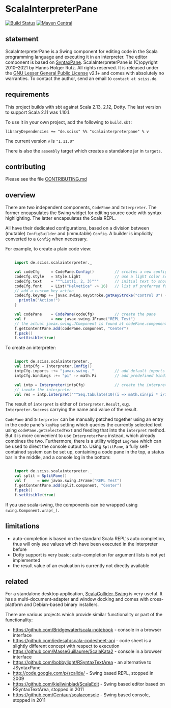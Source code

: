# ScalaInterpreterPane

[![Build Status](https://github.com/Sciss/ScalaInterpreterPane/workflows/Scala%20CI/badge.svg?branch=main)](https://github.com/Sciss/ScalaInterpreterPane/actions?query=workflow%3A%22Scala+CI%22)
[![Maven Central](https://maven-badges.herokuapp.com/maven-central/de.sciss/scalainterpreterpane_2.13/badge.svg)](https://maven-badges.herokuapp.com/maven-central/de.sciss/scalainterpreterpane_2.13)

## statement

ScalaInterpreterPane is a Swing component for editing code in the Scala programming language and executing it in an
interpreter. The editor component is based on [SyntaxPane](https://git.iem.at/sciss/SyntaxPane).
ScalaInterpreterPane is (C)opyright 2010&ndash;2021 by Hanns Holger Rutz. All rights reserved. It is released under
the [GNU Lesser General Public License](https://git.iem.at/sciss/ScalaInterpreterPane/blob/main/LICENSE) v2.1+ 
and comes with absolutely no warranties. To contact the author, send an email to `contact at sciss.de`.

## requirements

This project builds with sbt against Scala 2.13, 2.12, Dotty. The last version to support Scala 2.11 was 1.10.1.

To use it in your own project, add the following to `build.sbt`:

    libraryDependencies += "de.sciss" %% "scalainterpreterpane" % v

The current version `v` is `"1.11.0"`

There is also the `assembly` target which creates a standalone jar in `targets`.

## contributing

Please see the file [CONTRIBUTING.md](CONTRIBUTING.md)

## overview

There are two independent components, `CodePane` and `Interpreter`. The former encapsulates the Swing widget 
for editing source code with syntax highlighting. The latter encapsulates the Scala REPL.

All have their dedicated configurations, based on a division between (mutable) `ConfigBuilder` and
(immutable) `Config`. A builder is implicitly converted to a `Config` when necessary.

For example, to create a plain code view:

```scala

    import de.sciss.scalainterpreter._

    val codeCfg     = CodePane.Config()         // creates a new configuration _builder_
    codeCfg.style   = Style.Light               // use a light color scheme
    codeCfg.text    = """List(1, 2, 3)"""       // initial text to show in the widget
    codeCfg.font    = List("Helvetica" -> 16)   // list of preferred fonts
    // add a custom key action
    codeCfg.keyMap += javax.swing.KeyStroke.getKeyStroke("control U") -> { () =>
      println("Action!")
    }

    val codePane    = CodePane(codeCfg)         // create the pane
    val f           = new javax.swing.JFrame("REPL Test")
    // the actual javax.swing.JComponent is found at codePane.component.
    f.getContentPane.add(codePane.component, "Center")
    f.pack()
    f.setVisible(true)
```

To create an interpreter:

```scala

    import de.sciss.scalainterpreter._
    val intpCfg = Interpreter.Config()
    intpCfg.imports :+= "javax.swing._"         // add default imports
    intpCfg.bindings :+= "pi" -> math.Pi        // add predefined bindings

    val intp = Interpreter(intpCfg)             // create the interpreter
    // invoke the interpreter
    val res = intp.interpret("""Seq.tabulate(10)(i => math.sin(pi * i/10))""")
```

The result of `interpret` is either of `Interpreter.Result`, e.g. `Interpreter.Success` carrying the name and value of the result.

`CodePane` and `Interpreter` can be manually patched together using an entry in the code pane's `keyMap` setting which queries the currently selected text using `codePane.getSelectedText` and feeding that into the `interpret` method. But it is more convenient to use `InterpreterPane` instead, which already combines the two. Furthermore, there is a utility widget `LogPane` which can be used to direct the console output to. Using `SplitPane`, a fully self-contained system can be set up, containing a code pane in the top, a status bar in the middle, and a console log in the bottom:

```scala

    import de.sciss.scalainterpreter._
    val split = SplitPane()
    val f     = new javax.swing.JFrame("REPL Test")
    f.getContentPane.add(split.component, "Center")
    f.pack()
    f.setVisible(true)
```

If you use scala-swing, the components can be wrapped using `swing.Component.wrap(_)`.

## limitations

- auto-completion is based on the standard Scala REPL's auto completion, thus will only see values which have been
  executed in the interpreter before
- Dotty support is very basic; auto-completion for argument lists is not yet implemented
- the result value of an evaluation is currently not directly available

## related

For a standalone desktop application, [ScalaCollider-Swing](https://git.iem.at/sciss/ScalaColliderSwing) is very 
useful. It has a multi-document-adapter and  window docking and comes with cross-platform and Debian-based binary 
installers.

There are various projects which provide similar functionality or part of the functionality:

- https://github.com/Bridgewater/scala-notebook - console in a browser interface
- https://github.com/jedesah/scala-codesheet-api - code sheet is a slightly different concept with respect to execution
- https://github.com/MasseGuillaume/ScalaKata2 - console in a browser interface
- https://github.com/bobbylight/RSyntaxTextArea - an alternative to JSyntaxPane
- http://code.google.com/p/scalide/ - Swing based REPL, stopped in 2009
- https://github.com/kjellwinblad/ScalaEdit - Swing based editor based on RSyntaxTextArea, stopped in 2011
- https://github.com/Centaur/scalaconsole - Swing based console, stopped in 2011
